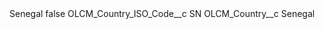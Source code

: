 <?xml version="1.0" encoding="UTF-8"?>
<CustomMetadata xmlns="http://soap.sforce.com/2006/04/metadata" xmlns:xsi="http://www.w3.org/2001/XMLSchema-instance" xmlns:xsd="http://www.w3.org/2001/XMLSchema">
    <label>Senegal</label>
    <protected>false</protected>
    <values>
        <field>OLCM_Country_ISO_Code__c</field>
        <value xsi:type="xsd:string">SN</value>
    </values>
    <values>
        <field>OLCM_Country__c</field>
        <value xsi:type="xsd:string">Senegal</value>
    </values>
</CustomMetadata>
